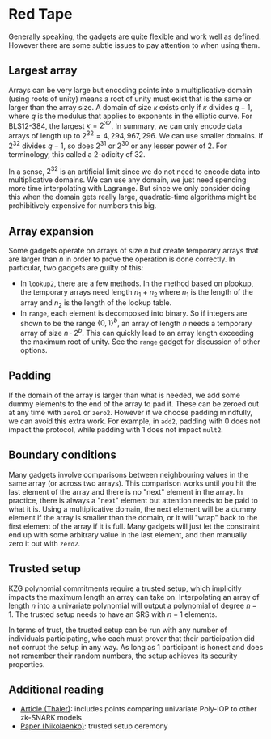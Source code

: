 # Red Tape

Generally speaking, the gadgets are quite flexible and work well as defined. However there are some subtle issues to pay attention to when using them.

## Largest array

Arrays can be very large but encoding points into a multiplicative domain (using roots of unity) means a root of unity must exist that is the same or larger than the array size. A domain of size $\kappa$ exists only if $\kappa$ divides $q-1$, where $q$ is the modulus that applies to exponents in the elliptic curve. For BLS12-384, the largest $\kappa=2^{32}$. In summary, we can only encode data arrays of length up to $2^{32}=4,294,967,296$. We can use smaller domains. If $2^{32}$ divides $q-1$, so does $2^{31}$ or $2^{30}$ or any lesser power of 2. For terminology, this called a $2$-adicity of $32$.

In a sense, $2^{32}$ is an artificial limit since we do not need to encode data into multiplicative domains. We can use any domain, we just need spending more time interpolating with Lagrange. But since we only consider doing this when the domain gets really large, quadratic-time algorithms might be prohibitively expensive for numbers this big.

## Array expansion

Some gadgets operate on arrays of size $n$ but create temporary arrays that are larger than $n$ in order to prove the operation is done correctly. In particular, two gadgets are guilty of this:

*  In $\texttt{lookup2}$, there are a few methods. In the method based on plookup, the temporary arrays need length $n_1$ + $n_2$ where $n_1$ is the length of the array and $n_2$ is the length of the lookup table. 
*  In $\mathtt{range}$, each element is decomposed into binary. So if integers are shown to be the range $\{0,1\}^b$, an array of length $n$ needs a temporary array of size $n\cdot2^b$. This can quickly lead to an array length exceeding the maximum root of unity. See the $\texttt{range}$ gadget for discussion of other options.

## Padding

If the domain of the array is larger than what is needed, we add some dummy elements to the end of the array to pad it. These can be zeroed out at any time with $\texttt{zero1}$ or $\texttt{zero2}$. However if we choose padding mindfully, we can avoid this extra work. For example, in $\texttt{add2}$, padding with $0$ does not impact the protocol, while padding with $1$ does not impact $\texttt{mult2}$. 

## Boundary conditions

Many gadgets involve comparisons between neighbouring values in the same array (or across two arrays). This comparison works until you hit the last element of the array and there is no "next" element in the array. In practice, there is always a "next" element but attention needs to be paid to what it is. Using a multiplicative domain, the next element will be a dummy element if the array is smaller than the domain, or it will "wrap" back to the first element of the array if it is full. Many gadgets will just let the constraint end up with some arbitrary value in the last element, and then manually zero it out with $\texttt{zero2}$.

## Trusted setup

KZG polynomial commitments require a trusted setup, which implicitly impacts the maximum length an array can take on. Interpolating an array of length $n$ into a univariate polynomial will output a polynomial of degree $n-1$. The trusted setup needs to have an SRS with $n-1$ elements. 

In terms of trust, the trusted setup can be run with any number of individuals participating, who each must prover that their participation did not corrupt the setup in any way. As long as 1 participant is honest and does not remember their random numbers, the setup achieves its security properties. 



## Additional reading

* [Article (Thaler)](https://a16zcrypto.com/posts/article/17-misconceptions-about-snarks/): includes points comparing univariate Poly-IOP to other zk-SNARK models
* [Paper (Nikolaenko)](https://eprint.iacr.org/2022/1592): trusted setup ceremony

 